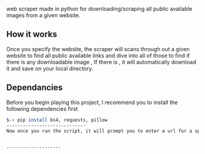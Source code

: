
 web scraper made in python for downloading/scraping all public available images from a given website.

How it works 
----------------
Once you specify the website, the scraper will scans through out a given website to find all public available links and dive into all of those to find if there is any downloadable image , If there is , it will automatically download it and save on your local directory.



Dependancies
---------------
Before you begin playing this project, I recommend you to install the following dependencies first

```bash
$-> pip install bs4, requests, pillow
-----------------------------
Now once you run the script, it will prompt you to enter a url for a specific website you would like to scrap the images from  and then once done,  wait for the images to be downloaded.


--------------------


